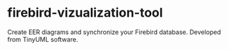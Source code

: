 firebird-vizualization-tool
===========================

Create EER diagrams and synchronize your Firebird database. Developed from TinyUML software.
